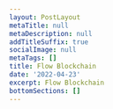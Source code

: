 ```yaml
---
layout: PostLayout
metaTitle: null
metaDescription: null
addTitleSuffix: true
socialImage: null
metaTags: []
title: Flow Blockchain
date: '2022-04-23'
excerpt: Flow Blockchain
bottomSections: []
---
```





